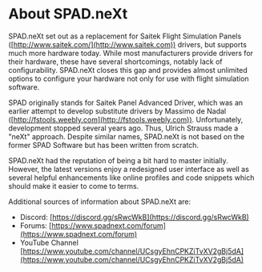 # About SPAD.neXt

SPAD.neXt set out as a replacement for Saitek Flight Simulation Panels ([http://www.saitek.com/](http://www.saitek.com)) drivers, but supports much more hardware today. While most manufacturers provide drivers for their hardware, these have several shortcomings, notably lack of configurability. SPAD.neXt closes this gap and provides almost unlimited options to configure your hardware not only for use with flight simulation software.

SPAD originally stands for Saitek Panel Advanced Driver, which was an earlier attempt to develop substitute drivers by Massimo de Nadal ([http://fstools.weebly.com](http://fstools.weebly.com)). Unfortunately, development stopped several years ago. Thus, Ulrich Strauss made a "neXt" approach. Despite similar names, SPAD.neXt is not based on the former SPAD Software but has been written from scratch.



SPAD.neXt had the reputation of being a bit hard to master initially. However, the latest versions enjoy a redesigned user interface as well as several helpful enhancements like online profiles and code snippets which should make it easier to come to terms.



Additional sources of information about SPAD.neXt are:

* Discord: [https://discord.gg/sRwcWkB](https://discord.gg/sRwcWkB)
* Forums: [https://www.spadnext.com/forum](https://www.spadnext.com/forum)
* YouTube Channel [https://www.youtube.com/channel/UCsgyEhnCPKZiTvXV2gBj5dA](https://www.youtube.com/channel/UCsgyEhnCPKZiTvXV2gBj5dA)

